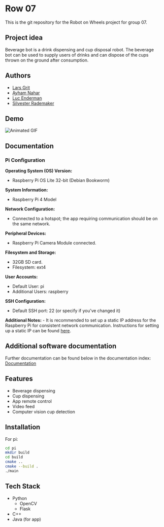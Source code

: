 # Row 07

This is the git repository for the Robot on Wheels project for group 07.


## Project idea

Beverage bot is a drink dispensing and cup disposal robot. The beverage bot can be used to supply users of drinks and can dispose of the cups thrown on the ground after consumption.


## Authors

- [Lars Grit](https://github.com/Grittie)
- [Ayham Nahar](https://github.com/Ayhamnahar)
- [Luc Enderman](https://github.com/alheif)
- [Silvester Rademaker](https://github.com/SRademakers)


## Demo

![Animated GIF](docs/img/extrude.gif)



## Documentation

### Pi Configuration

**Operating System (OS) Version:**
- Raspberry Pi OS Lite 32-bit (Debian Bookworm)

**System Information:**
- Raspberry Pi 4 Model

**Network Configuration:**
   - Connected to a hotspot; the app requiring communication should be on the same network.

**Peripheral Devices:**
   - Raspberry Pi Camera Module connected.

**Filesystem and Storage:**
   - 32GB SD card.
   - Filesystem: ext4

**User Accounts:**
   - Default User: pi
   - Additional Users: raspberry

**SSH Configuration:**
   - Default SSH port: 22 (or specify if you've changed it)

**Additional Notes:**
    - It is recommended to set up a static IP address for the Raspberry Pi for consistent network communication. Instructions for setting up a static IP can be found [here](https://www.tomshardware.com/how-to/static-ip-raspberry-pi).


## Additional software documentation
Further documentation can be found below in the documentation index: [Documentation](/docs/index.md)


## Features

- Beverage dispensing
- Cup dispensing
- App remote control
- Video feed 
- Computer vision cup detection


## Installation

For pi:
```bash
cd pi
mkdir build
cd build
cmake ..
cmake --build .
./main
```
## Tech Stack
- Python
    - OpenCV
    - Flask
- C++
- Java (for app)
